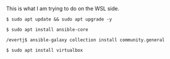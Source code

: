 This is what I am trying to do on the WSL side.

```console
$ sudo apt update && sudo apt upgrade -y
```

```console
$ sudo apt install ansible-core
```

```console
/evertj$ ansible-galaxy collection install community.general
```


```console
$ sudo apt install virtualbox
```
